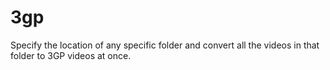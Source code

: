 # 3gp
Specify the location of any specific folder and convert all the videos in that folder to 3GP videos at once.
